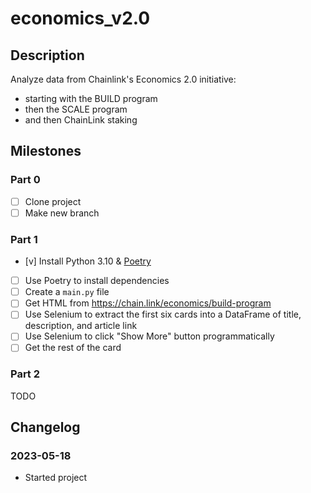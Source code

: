 # economics_v2.0

## Description

Analyze data from Chainlink's Economics 2.0 initiative:
- starting with the BUILD program
- then the SCALE program
- and then ChainLink staking

## Milestones

### Part 0

- [ ] Clone project
- [ ] Make new branch

### Part 1

- [v] Install Python 3.10 & [Poetry](https://python-poetry.org/docs/#installation)
- [ ] Use Poetry to install dependencies
- [ ] Create a `main.py` file
- [ ] Get HTML from https://chain.link/economics/build-program
- [ ] Use Selenium to extract the first six cards into a DataFrame of title, description, and article link
- [ ] Use Selenium to click "Show More" button programmatically
- [ ] Get the rest of the card

### Part 2

TODO

## Changelog

### 2023-05-18

- Started project